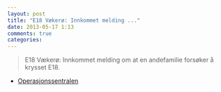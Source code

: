 ```yaml
---
layout: post
title: "E18 Vækerø: Innkommet melding ..."
date: 2013-05-17 1:13
comments: true
categories: 
---
```

> E18 Vækerø: Innkommet melding om at en andefamilie forsøker å krysset E18.
- [Operasjonssentralen](http://twitter.com/oslopolitiops/statuses/335307077142585345)

